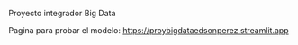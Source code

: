 Proyecto integrador Big Data


Pagina para probar el modelo:
https://proybigdataedsonperez.streamlit.app
